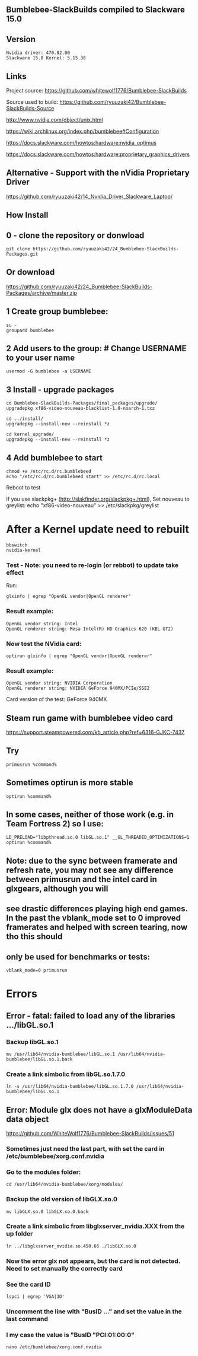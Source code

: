 ## Bumblebee-SlackBuilds compiled to Slackware 15.0

## Version
    Nvidia driver: 470.82.00
    Slackware 15.0 Kernel: 5.15.38

## Links

Project source:
https://github.com/whitewolf1776/Bumblebee-SlackBuilds

Source used to build:
https://github.com/ryuuzaki42/Bumblebee-SlackBuilds-Source

http://www.nvidia.com/object/unix.html

https://wiki.archlinux.org/index.php/bumblebee#Configuration

https://docs.slackware.com/howtos:hardware:nvidia_optimus

https://docs.slackware.com/howtos:hardware:proprietary_graphics_drivers

## Alternative - Support with the nVidia Proprietary Driver
https://github.com/ryuuzaki42/14_Nvidia_Driver_Slackware_Laptop/

## How Install

## 0 - clone the repository or donwload
    git clone https://github.com/ryuuzaki42/24_Bumblebee-SlackBuilds-Packages.git

## Or download
https://github.com/ryuuzaki42/24_Bumblebee-SlackBuilds-Packages/archive/master.zip

## 1 Create group bumblebee:
    su -
    groupadd bumblebee

## 2 Add users to the group: # Change USERNAME to your user name
    usermod -G bumblebee -a USERNAME

## 3 Install - upgrade packages
    cd Bumblebee-SlackBuilds-Packages/final_packages/upgrade/
    upgradepkg xf86-video-nouveau-blacklist-1.0-noarch-1.txz

    cd ../install/
    upgradepkg --install-new --reinstall *z

    cd kernel_upgrade/
    upgradepkg --install-new --reinstall *z

## 4 Add bumblebee to start
    chmod +x /etc/rc.d/rc.bumblebeed
    echo "/etc/rc.d/rc.bumblebeed start" >> /etc/rc.d/rc.local

Reboot to test

If you use slackpkg+ (http://slakfinder.org/slackpkg+.html), Set nouveau to greylist:
    echo "xf86-video-nouveau" >> /etc/slackpkg/greylist

# After a Kernel update need to rebuilt
    bbswitch
    nvidia-kernel

### Test - Note: you need to re-login (or rebbot) to update take effect
Run:

    glxinfo | egrep "OpenGL vendor|OpenGL renderer"

### Result example:
    OpenGL vendor string: Intel
    OpenGL renderer string: Mesa Intel(R) HD Graphics 620 (KBL GT2)

### Now test the NVidia card:
    optirun glxinfo | egrep "OpenGL vendor|OpenGL renderer"

### Result example:
    OpenGL vendor string: NVIDIA Corporation
    OpenGL renderer string: NVIDIA GeForce 940MX/PCIe/SSE2

Card version of the test: GeForce 940MX

## Steam run game with bumblebee video card
https://support.steampowered.com/kb_article.php?ref=6316-GJKC-7437

## Try
    primusrun %command%

## Sometimes optirun is more stable
    optirun %command%

## In some cases, neither of those work (e.g. in Team Fortress 2) so I use:
    LD_PRELOAD="libpthread.so.0 libGL.so.1" __GL_THREADED_OPTIMIZATIONS=1 optirun %command%

## Note: due to the sync between framerate and refresh rate, you may not see any difference between primusrun and the intel card in glxgears, although you will         
## see drastic differences playing high end games.  In the past the vblank_mode set to 0 improved framerates and helped with screen tearing, now tho this should
## only be used for benchmarks or tests:
    vblank_mode=0 primusrun

# Errors

## Error - fatal: failed to load any of the libraries .../libGL.so.1
### Backup libGL.so.1
    mv /usr/lib64/nvidia-bumblebee/libGL.so.1 /usr/lib64/nvidia-bumblebee/libGL.so.1.back

### Create a link simbolic from libGL.so.1.7.0
    ln -s /usr/lib64/nvidia-bumblebee/libGL.so.1.7.0 /usr/lib64/nvidia-bumblebee/libGL.so.1

## Error: Module glx does not have a glxModuleData data object
https://github.com/WhiteWolf1776/Bumblebee-SlackBuilds/issues/51

### Sometimes just need the last part, with set the card in /etc/bumblebee/xorg.conf.nvidia

### Go to the modules folder:
    cd /usr/lib64/nvidia-bumblebee/xorg/modules/

### Backup the old version of libGLX.so.0
    mv libGLX.so.0 libGLX.so.0.back

### Create a link simbolic from libglxserver_nvidia.XXX from the up folder
    ln ../libglxserver_nvidia.so.450.66 ./libGLX.so.0

### Now the error glx not appears, but the card is not detected. Need to set manually the correctly card

### See the card ID
    lspci | egrep 'VGA|3D'

### Uncomment the line with "BusID ..." and set the value in the last command
### I my case the value is "BusID "PCI:01:00:0"
    nano /etc/bumblebee/xorg.conf.nvidia
